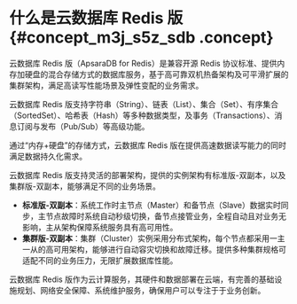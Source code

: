 # 什么是云数据库 Redis 版 {#concept_m3j_s5z_sdb .concept}

云数据库 Redis 版（ApsaraDB for Redis）是兼容开源 Redis 协议标准、提供内存加硬盘的混合存储方式的数据库服务，基于高可靠双机热备架构及可平滑扩展的集群架构，满足高读写性能场景及弹性变配的业务需求。

云数据库 Redis 版支持字符串（String）、链表（List）、集合（Set）、有序集合（SortedSet）、哈希表（Hash）等多种数据类型，及事务（Transactions）、消息订阅与发布（Pub/Sub）等高级功能。

通过“内存+硬盘”的存储方式，云数据库 Redis 版在提供高速数据读写能力的同时满足数据持久化需求。

云数据库 Redis 版支持灵活的部署架构，提供的实例架构有标准版-双副本，以及集群版-双副本，能够满足不同的业务场景。

-   **标准版-双副本**：系统工作时主节点（Master）和备节点（Slave）数据实时同步，主节点故障时系统自动秒级切换，备节点接管业务，全程自动且对业务无影响，主从架构保障系统服务具有高可用性。
-   **集群版-双副本**：集群（Cluster）实例采用分布式架构，每个节点都采用一主一从的高可用架构，能够进行自动容灾切换和故障迁移。提供多种集群规格可适配不同的业务压力，无限扩展数据库性能。

云数据库 Redis 版作为云计算服务，其硬件和数据部署在云端，有完善的基础设施规划、网络安全保障、系统维护服务，确保用户可以专注于于业务创新。

